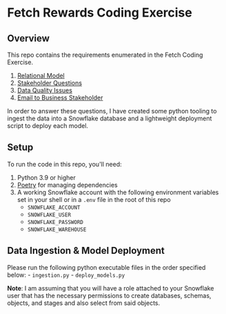# Fetch Rewards Coding Exercise

## Overview

This repo contains the requirements enumerated in the Fetch Coding Exercise.

1. [Relational Model]()
2. [Stakeholder Questions]()
3. [Data Quality Issues]()
4. [Email to Business Stakeholder]()

In order to answer these questions, I have created some python tooling to ingest the data into a Snowflake database
and a lightweight deployment script to deploy each model.


## Setup

To run the code in this repo, you'll need:

1. Python 3.9 or higher
2. [Poetry](https://python-poetry.org/docs/#installation) for managing dependencies
3. A working Snowflake account with the following environment variables set in your shell or in a `.env` file in the root of this repo
    - `SNOWFLAKE_ACCOUNT`
    - `SNOWFLAKE_USER`
    - `SNOWFLAKE_PASSWORD`
    - `SNOWFLAKE_WAREHOUSE`

## Data Ingestion & Model Deployment

Please run the following python executable files in the order specified below:
    - `ingestion.py`
    - `deploy_models.py`

**Note**: I am assuming that you will have a role attached to your Snowflake user that has the necessary permissions
to create databases, schemas, objects, and stages and also select from said objects.
